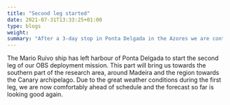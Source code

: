 ```yaml
---
title: "Second leg started"
date: 2021-07-31T13:33:25+01:00
type: blogs
weight: 
summary: "After a 3-day stop in Ponta Delgada in the Azores we are continuing the deployment."
---
```

The Mario Ruivo ship has left harbour of Ponta Delgada to start the second leg of our OBS deployment mission. This part will bring us towards the southern part of the research area, around Madeira and the region towards the Canary archipelago. Due to the great weather conditions during the first leg, we are now comfortably ahead of schedule and the forecast so far is looking good again.

